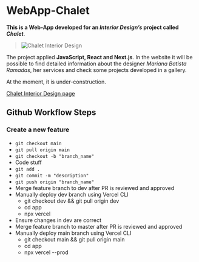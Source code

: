 # WebApp-Chalet

**This is a Web-App developed for an _Interior Design’s_ project called _Chalet_**.

> ![Chalet Interior Design](https://joana-personal-website.s3.eu-central-1.amazonaws.com/Logotipo.png)

The project applied **JavaScript, React and Next.js**.
In the website it will be possible to find detailed information about the designer _Mariana Batista Ramadas_, her services and check some projects developed in a gallery.

At the moment, it is under-construction.

[Chalet Interior Design page](https://www.instagram.com/chalet_designinteriores/)

## Github Workflow Steps

### Create a new feature

- `git checkout main`
- `git pull origin main`
- `git checkout -b "branch_name"`
- Code stuff
- `git add .`
- `git commit -m "description"`
- `git push origin "branch_name"`
- Merge feature branch to dev after PR is reviewed and approved
- Manually deploy dev branch using Vercel CLI
  - git checkout dev && git pull origin dev
  - cd app
  - npx vercel
- Ensure changes in dev are correct
- Merge feature branch to master after PR is reviewed and approved
- Manually deploy main branch using Vercel CLI
  - git checkout main && git pull origin main
  - cd app
  - npx vercel --prod
